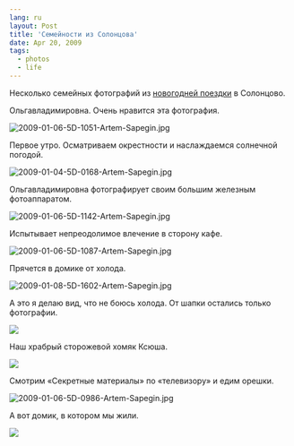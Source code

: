 ```yaml
---
lang: ru
layout: Post
title: 'Семейности из Солонцова'
date: Apr 20, 2009
tags:
  - photos
  - life
---
```


Несколько семейных фотографий из [новогодней поездки](http://morning.photos/albums/solontsovo "Новый год в Солонцове") в Солонцово.

Ольгавладимировна. Очень нравится эта фотография.

![2009-01-06-5D-1051-Artem-Sapegin.jpg](photo://695)

Первое утро. Осматриваем окрестности и наслаждаемся солнечной погодой.

<!--more-->

![2009-01-04-5D-0168-Artem-Sapegin.jpg](photo://652)

Ольгавладимировна фотографирует своим большим железным фотоаппаратом.

![2009-01-06-5D-1142-Artem-Sapegin.jpg](photo://699)

Испытывает непреодолимое влечение в сторону кафе.

![2009-01-06-5D-1087-Artem-Sapegin.jpg](photo://696)

Прячется в домике от холода.

![2009-01-08-5D-1602-Artem-Sapegin.jpg](photo://714)

А это я делаю вид, что не боюсь холода. От шапки остались только фотографии.

![](/images/blog/2009-01-04-5D-0192-Olga-Flegontova.jpg)

Наш храбрый сторожевой хомяк Ксюша.

![](/images/blog/2009-01-06-5D-0976-Artem-Sapegin.jpg)

Смотрим «Секретные материалы» по «телевизору» и едим орешки.

![2009-01-06-5D-0986-Artem-Sapegin.jpg](photo://692)

А вот домик, в котором мы жили.

![](/images/blog/2009-01-05-5D-0870-Artem-Sapegin.jpg)
